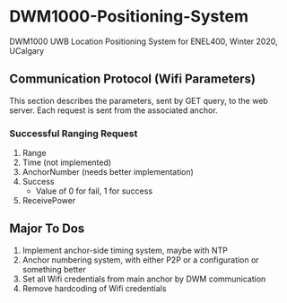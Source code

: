 # DWM1000-Positioning-System
DWM1000 UWB Location Positioning System for ENEL400, Winter 2020, UCalgary

## Communication Protocol (Wifi Parameters)
This section describes the parameters, sent by GET query, to the web server. Each request is sent from the associated anchor.


### Successful Ranging Request
1. Range
2. Time (not implemented)
3. AnchorNumber (needs better implementation)
4. Success
	* Value of 0 for fail, 1 for success
5. ReceivePower

## Major To Dos
1. Implement anchor-side timing system, maybe with NTP
2. Anchor numbering system, with either P2P or a configuration or something better
3. Set all Wifi credentials from main anchor by DWM communication
4. Remove hardcoding of Wifi credentials